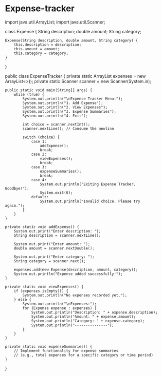 # Expense-tracker
import java.util.ArrayList;
import java.util.Scanner;

class Expense {
    String description;
    double amount;
    String category;

    Expense(String description, double amount, String category) {
        this.description = description;
        this.amount = amount;
        this.category = category;
    }
}

public class ExpenseTracker {
    private static ArrayList<Expense> expenses = new ArrayList<>();
    private static Scanner scanner = new Scanner(System.in);

    public static void main(String[] args) {
        while (true) {
            System.out.println("\nExpense Tracker Menu:");
            System.out.println("1. Add Expense");
            System.out.println("2. View Expenses");
            System.out.println("3. Expense Summaries");
            System.out.println("4. Exit");

            int choice = scanner.nextInt();
            scanner.nextLine(); // Consume the newline

            switch (choice) {
                case 1:
                    addExpense();
                    break;
                case 2:
                    viewExpenses();
                    break;
                case 3:
                    expenseSummaries();
                    break;
                case 4:
                    System.out.println("Exiting Expense Tracker. Goodbye!");
                    System.exit(0);
                default:
                    System.out.println("Invalid choice. Please try again.");
            }
        }
    }

    private static void addExpense() {
        System.out.print("Enter description: ");
        String description = scanner.nextLine();

        System.out.print("Enter amount: ");
        double amount = scanner.nextDouble();

        System.out.print("Enter category: ");
        String category = scanner.next();

        expenses.add(new Expense(description, amount, category));
        System.out.println("Expense added successfully!");
    }

    private static void viewExpenses() {
        if (expenses.isEmpty()) {
            System.out.println("No expenses recorded yet.");
        } else {
            System.out.println("\nExpenses:");
            for (Expense expense : expenses) {
                System.out.println("Description: " + expense.description);
                System.out.println("Amount: " + expense.amount);
                System.out.println("Category: " + expense.category);
                System.out.println("---------------");
            }
        }
    }

    private static void expenseSummaries() {
        // Implement functionality for expense summaries
        // (e.g., total expenses for a specific category or time period)
    }
}
